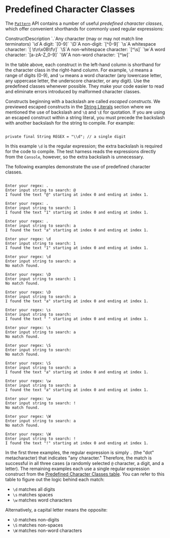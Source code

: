 
# Predefined Character Classes

The 
[`Pattern`](https://docs.oracle.com/javase/8/docs/api/java/util/regex/Pattern.html) API contains a number of useful *predefined character classes*, which offer convenient shorthands for commonly used regular expressions:

<a name="CHART" id="CHART"></a>
<th id="h1">Construct</th><th id="h2">Description</th>
<td headers="h1">`.`</td><td headers="h2">Any character (may or may not match line terminators)</td>
<td headers="h1">`\d`</td><td headers="h2">A digit: `[0-9]`</td>
<td headers="h1">`\D`</td><td headers="h2">A non-digit: `[^0-9]`</td>
<td headers="h1">`\s`</td><td headers="h2">A whitespace character: `[ \t\n\x0B\f\r]`</td>
<td headers="h1">`\S`</td><td headers="h2">A non-whitespace character: `[^\s]`</td>
<td headers="h1">`\w`</td><td headers="h2">A word character: `[a-zA-Z_0-9]`</td>
<td headers="h1">`\W`</td><td headers="h2">A non-word character: `[^\w]`</td>

In the table above, each construct in the left-hand column is shorthand for the character class in the right-hand column. For example, `\d` means a range of digits (0-9), and `\w` means a word character (any lowercase letter, any uppercase letter, the underscore character, or any digit). Use the predefined classes whenever possible. They make your code easier to read and eliminate errors introduced by malformed character classes.

Constructs beginning with a backslash are called *escaped constructs*. We previewed escaped constructs in the 
[String Literals](literals.html) section where we mentioned the use of backslash and `\Q` and `\E` for quotation. If you are using an escaped construct within a string literal, you must precede the backslash with another backslash for the string to compile. For example:

```
 
private final String REGEX = "\\d"; // a single digit

```

In this example `\d` is the regular expression; the extra backslash is required for the code to compile. The test harness reads the expressions directly from the `Console`, however, so the extra backslash is unnecessary.

The following examples demonstrate the use of predefined character classes.

```
 
Enter your regex: .
Enter input string to search: @
I found the text "@" starting at index 0 and ending at index 1.

Enter your regex: . 
Enter input string to search: 1
I found the text "1" starting at index 0 and ending at index 1.

Enter your regex: .
Enter input string to search: a
I found the text "a" starting at index 0 and ending at index 1.

Enter your regex: \d
Enter input string to search: 1
I found the text "1" starting at index 0 and ending at index 1.

Enter your regex: \d
Enter input string to search: a
No match found.

Enter your regex: \D
Enter input string to search: 1
No match found.

Enter your regex: \D
Enter input string to search: a
I found the text "a" starting at index 0 and ending at index 1.

Enter your regex: \s
Enter input string to search:  
I found the text " " starting at index 0 and ending at index 1.

Enter your regex: \s
Enter input string to search: a
No match found.

Enter your regex: \S
Enter input string to search:  
No match found.

Enter your regex: \S
Enter input string to search: a
I found the text "a" starting at index 0 and ending at index 1.

Enter your regex: \w
Enter input string to search: a
I found the text "a" starting at index 0 and ending at index 1.

Enter your regex: \w
Enter input string to search: !
No match found.

Enter your regex: \W
Enter input string to search: a
No match found.

Enter your regex: \W
Enter input string to search: !
I found the text "!" starting at index 0 and ending at index 1.

```

In the first three examples, the regular expression is simply `.` (the "dot" metacharacter) that indicates "any character." Therefore, the match is successful in all three cases (a randomly selected `@` character, a digit, and a letter). The remaining examples each use a single regular expression construct from the [Predefined Character Classes table](#CHART). You can refer to this table to figure out the logic behind each match:

- `\d` matches all digits
- `\s` matches spaces
- `\w` matches word characters

Alternatively, a capital letter means the opposite:

- `\D` matches non-digits
- `\S` matches non-spaces
- `\W` matches non-word characters
